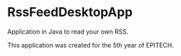 # RssFeedDesktopApp

Application in Java to read your own RSS. 

This application was created for the 5th year of EPITECH.
